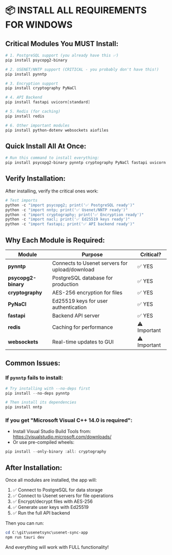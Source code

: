 # 📦 INSTALL ALL REQUIREMENTS FOR WINDOWS

## **Critical Modules You MUST Install:**

```powershell
# 1. PostgreSQL support (you already have this ✅)
pip install psycopg2-binary

# 2. USENET/NNTP support (CRITICAL - you probably don't have this!)
pip install pynntp

# 3. Encryption support
pip install cryptography PyNaCl

# 4. API Backend
pip install fastapi uvicorn[standard]

# 5. Redis (for caching)
pip install redis

# 6. Other important modules
pip install python-dotenv websockets aiofiles
```

## **Quick Install All At Once:**

```powershell
# Run this command to install everything:
pip install psycopg2-binary pynntp cryptography PyNaCl fastapi uvicorn[standard] redis python-dotenv websockets aiofiles prometheus-client psutil click rich pyyaml watchdog zstandard
```

## **Verify Installation:**

After installing, verify the critical ones work:

```powershell
# Test imports
python -c "import psycopg2; print('✅ PostgreSQL ready')"
python -c "import nntp; print('✅ Usenet/NNTP ready')"
python -c "import cryptography; print('✅ Encryption ready')"
python -c "import nacl; print('✅ Ed25519 keys ready')"
python -c "import fastapi; print('✅ API backend ready')"
```

## **Why Each Module is Required:**

| Module | Purpose | Critical? |
|--------|---------|-----------|
| **pynntp** | Connects to Usenet servers for upload/download | ✅ YES |
| **psycopg2-binary** | PostgreSQL database for production | ✅ YES |
| **cryptography** | AES-256 encryption for files | ✅ YES |
| **PyNaCl** | Ed25519 keys for user authentication | ✅ YES |
| **fastapi** | Backend API server | ✅ YES |
| **redis** | Caching for performance | ⚠️ Important |
| **websockets** | Real-time updates to GUI | ⚠️ Important |

## **Common Issues:**

### If `pynntp` fails to install:
```powershell
# Try installing with --no-deps first
pip install --no-deps pynntp

# Then install its dependencies
pip install nntp
```

### If you get "Microsoft Visual C++ 14.0 is required":
- Install Visual Studio Build Tools from: https://visualstudio.microsoft.com/downloads/
- Or use pre-compiled wheels:
```powershell
pip install --only-binary :all: cryptography
```

## **After Installation:**

Once all modules are installed, the app will:
1. ✅ Connect to PostgreSQL for data storage
2. ✅ Connect to Usenet servers for file operations
3. ✅ Encrypt/decrypt files with AES-256
4. ✅ Generate user keys with Ed25519
5. ✅ Run the full API backend

Then you can run:
```powershell
cd C:\git\usenetsync\usenet-sync-app
npm run tauri dev
```

And everything will work with FULL functionality!